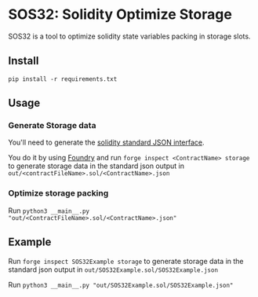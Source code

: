# SOS32: Solidity Optimize Storage

SOS32 is a tool to optimize solidity state variables packing in storage slots.

## Install 
`pip install -r requirements.txt`

## Usage

### Generate Storage data

You'll need to generate the [solidity standard JSON interface](https://docs.soliditylang.org/en/v0.8.17/internals/layout_in_storage.html#json-output). 

You do it by using [Foundry](https://book.getfoundry.sh/getting-started/installation) and run `forge inspect <ContractName> storage` to generate storage data in the standard json output in `out/<contractFileName>.sol/<ContractName>.json`

### Optimize storage packing

Run `python3 __main__.py "out/<ContractFileName>.sol/<ContractName>.json"`

## Example

Run `forge inspect SOS32Example storage` to generate storage data in the standard json output in `out/SOS32Example.sol/SOS32Example.json`

Run `python3 __main__.py "out/SOS32Example.sol/SOS32Example.json"`